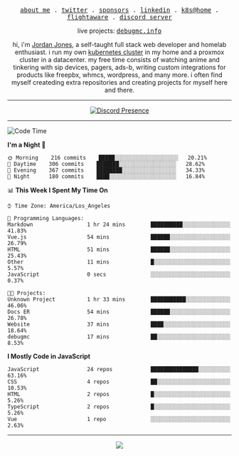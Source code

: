 <p align="center">
  <samp>
    <a href="https://jordanjones.org/">about me</a> .
    <a href="https://twitter.com/kashalls">twitter</a> .
    <a href="https://github.com/sponsors/kashalls">sponsors</a> .
    <a href="https://linkedin.com/in/jordpjones">linkedin</a> .
    <a href="https://github.com/kashalls/home-cluster">k8s@home</a> .
    <a href="https://flightaware.com/adsb/stats/user/kashalls">flightaware</a> .
    <a href="https://discord.gg/ctgrp8k">discord server</a>
  </samp>
</p>

<p align="center">
  live projects: 
  <samp>
    <a href="https://debugmc.info">debugmc.info</a>
  </samp>
</p>

<p align="center">hi, i'm <a href="https://jordanjones.org/">Jordan Jones</a>, a self-taught full stack web developer and homelab enthusiast. i run my own <a href="https://github.com/kashalls/home-cluster">kubernetes cluster</a> in my home and a proxmox cluster in a datacenter. my free time consists of watching anime and tinkering with sip devices, pagers, ads-b, writing custom integrations for products like freepbx, whmcs, wordpress, and many more. i often find myself createding extra repositories and creating projects for myself here and there. </p>

---
<div align="center">

[![Discord Presence](https://lanyard.cnrad.dev/api/201077739589992448)](https://discord.com/users/201077739589992448)

</div>

---

<!--START_SECTION:waka-->
![Code Time](http://img.shields.io/badge/Code%20Time-1%2C118%20hrs%2048%20mins-blue)

**I'm a Night 🦉** 

```text
🌞 Morning    216 commits    █████░░░░░░░░░░░░░░░░░░░░   20.21% 
🌆 Daytime    306 commits    ███████░░░░░░░░░░░░░░░░░░   28.62% 
🌃 Evening    367 commits    ████████░░░░░░░░░░░░░░░░░   34.33% 
🌙 Night      180 commits    ████░░░░░░░░░░░░░░░░░░░░░   16.84%

```


📊 **This Week I Spent My Time On** 

```text
⌚︎ Time Zone: America/Los_Angeles

💬 Programming Languages: 
Markdown                 1 hr 24 mins        ██████████░░░░░░░░░░░░░░░   41.83% 
Vue.js                   54 mins             ██████░░░░░░░░░░░░░░░░░░░   26.79% 
HTML                     51 mins             ██████░░░░░░░░░░░░░░░░░░░   25.43% 
Other                    11 mins             █░░░░░░░░░░░░░░░░░░░░░░░░   5.57% 
JavaScript               0 secs              ░░░░░░░░░░░░░░░░░░░░░░░░░   0.37%

🐱‍💻 Projects: 
Unknown Project          1 hr 33 mins        ███████████░░░░░░░░░░░░░░   46.06% 
Docs ER                  54 mins             ██████░░░░░░░░░░░░░░░░░░░   26.78% 
Website                  37 mins             ████░░░░░░░░░░░░░░░░░░░░░   18.64% 
debugmc                  17 mins             ██░░░░░░░░░░░░░░░░░░░░░░░   8.53%

```

**I Mostly Code in JavaScript** 

```text
JavaScript               24 repos            ███████████████░░░░░░░░░░   63.16% 
CSS                      4 repos             ██░░░░░░░░░░░░░░░░░░░░░░░   10.53% 
HTML                     2 repos             █░░░░░░░░░░░░░░░░░░░░░░░░   5.26% 
TypeScript               2 repos             █░░░░░░░░░░░░░░░░░░░░░░░░   5.26% 
Vue                      1 repo              ░░░░░░░░░░░░░░░░░░░░░░░░░   2.63%

```



<!--END_SECTION:waka-->

---

<p align="center">
  <a href="https://github.com/sponsors/kashalls">
    <img src='https://cdn.jsdelivr.net/gh/kashalls/kashalls/sponsors/sponsors.svg'/>
  </a>
</p>
